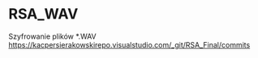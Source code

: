 # RSA_WAV
Szyfrowanie plików *.WAV
https://kacpersierakowskirepo.visualstudio.com/_git/RSA_Final/commits
